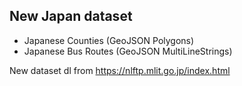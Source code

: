 New Japan dataset
--------------------
- Japanese Counties (GeoJSON Polygons)
- Japanese Bus Routes (GeoJSON MultiLineStrings)

New dataset dl from https://nlftp.mlit.go.jp/index.html
